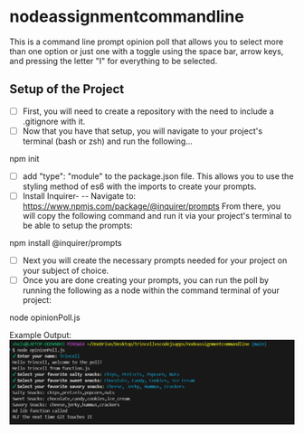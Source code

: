 # nodeassignmentcommandline
This is a command line prompt opinion poll that allows you to select more than one option or just one with a toggle using the space bar, arrow keys, and pressing the letter "I" for everything to be selected. 

## Setup of the Project
- [ ] First, you will need to create a repository with the need to include a .gitignore with it. 
- [ ] Now that you have that setup, you will navigate to your project's terminal (bash or zsh) and run the following...

npm init
- [ ] add "type": "module" to the package.json file. This allows you to use the styling method of es6 with the imports to create your prompts. 
- [ ] Install Inquirer-
-- Navigate to: https://www.npmjs.com/package/@inquirer/prompts
From there, you will copy the following command and run it via your project's terminal to be able to setup the prompts:

npm install @inquirer/prompts
- [ ] Next you will create the necessary prompts needed for your project on your subject of choice. 
- [ ] Once you are done creating your prompts, you can run the poll by running the following as a node within the command terminal of your project:

node opinionPoll.js

Example Output:
![Output Image](Exampleoutput.png)